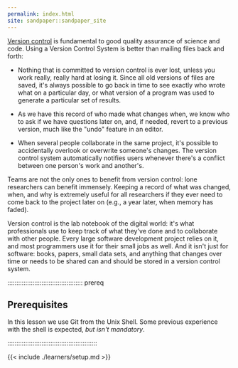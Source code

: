 ```yaml
---
permalink: index.html
site: sandpaper::sandpaper_site
---
```


[Version control](learners/reference.md#version-control) is fundamental to
good quality assurance of science and code.
Using a Version Control System is better than mailing files back and forth:

- Nothing that is committed to version control is ever lost, unless
  you work really, really hard at losing it. Since all old versions of
  files are saved, it's always possible to go back in time to see
  exactly who wrote what on a particular day, or what version of a
  program was used to generate a particular set of results.

- As we have this record of who made what changes when, we know who to ask
  if we have questions later on, and, if needed, revert to a previous
  version, much like the "undo" feature in an editor.

- When several people collaborate in the same project, it's possible to
  accidentally overlook or overwrite someone's changes. The version control
  system automatically notifies users whenever there's a conflict between one
  person's work and another's.

Teams are not the only ones to benefit from version control: lone
researchers can benefit immensely.  Keeping a record of what was
changed, when, and why is extremely useful for all researchers if they
ever need to come back to the project later on (e.g., a year later,
when memory has faded).

Version control is the lab notebook of the digital world: it's what
professionals use to keep track of what they've done and to
collaborate with other people.  Every large software development
project relies on it, and most programmers use it for their small jobs
as well.  And it isn't just for software: books,
papers, small data sets, and anything that changes over time or needs
to be shared can and should be stored in a version control system.

::::::::::::::::::::::::::::::::::::::::::  prereq

## Prerequisites

In this lesson we use Git from the Unix Shell.
Some previous experience with the shell is expected,
*but isn't mandatory*.

::::::::::::::::::::::::::::::::::::::::::::::::::

{{< include ./learners/setup.md >}}
